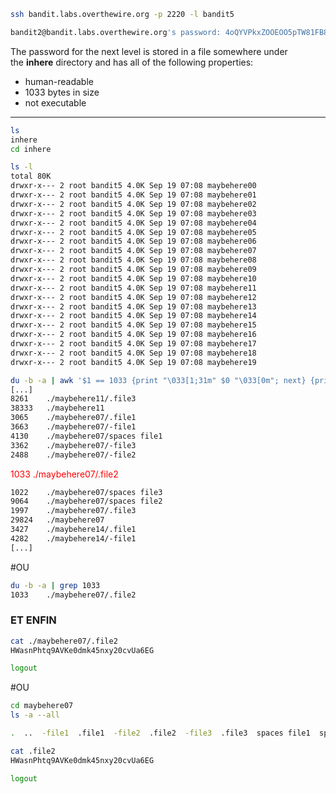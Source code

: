 

```bash
ssh bandit.labs.overthewire.org -p 2220 -l bandit5

bandit2@bandit.labs.overthewire.org's password: 4oQYVPkxZOOEOO5pTW81FB8j8lxXGUQw
```

The password for the next level is stored in a file somewhere under the **inhere** directory and has all of the following properties:

- human-readable
- 1033 bytes in size
- not executable
-------------------------------------------------------
```bash
ls
inhere
cd inhere

ls -l
total 80K
drwxr-x--- 2 root bandit5 4.0K Sep 19 07:08 maybehere00
drwxr-x--- 2 root bandit5 4.0K Sep 19 07:08 maybehere01
drwxr-x--- 2 root bandit5 4.0K Sep 19 07:08 maybehere02
drwxr-x--- 2 root bandit5 4.0K Sep 19 07:08 maybehere03
drwxr-x--- 2 root bandit5 4.0K Sep 19 07:08 maybehere04
drwxr-x--- 2 root bandit5 4.0K Sep 19 07:08 maybehere05
drwxr-x--- 2 root bandit5 4.0K Sep 19 07:08 maybehere06
drwxr-x--- 2 root bandit5 4.0K Sep 19 07:08 maybehere07
drwxr-x--- 2 root bandit5 4.0K Sep 19 07:08 maybehere08
drwxr-x--- 2 root bandit5 4.0K Sep 19 07:08 maybehere09
drwxr-x--- 2 root bandit5 4.0K Sep 19 07:08 maybehere10
drwxr-x--- 2 root bandit5 4.0K Sep 19 07:08 maybehere11
drwxr-x--- 2 root bandit5 4.0K Sep 19 07:08 maybehere12
drwxr-x--- 2 root bandit5 4.0K Sep 19 07:08 maybehere13
drwxr-x--- 2 root bandit5 4.0K Sep 19 07:08 maybehere14
drwxr-x--- 2 root bandit5 4.0K Sep 19 07:08 maybehere15
drwxr-x--- 2 root bandit5 4.0K Sep 19 07:08 maybehere16
drwxr-x--- 2 root bandit5 4.0K Sep 19 07:08 maybehere17
drwxr-x--- 2 root bandit5 4.0K Sep 19 07:08 maybehere18
drwxr-x--- 2 root bandit5 4.0K Sep 19 07:08 maybehere19

```

```bash
du -b -a | awk '$1 == 1033 {print "\033[1;31m" $0 "\033[0m"; next} {print}'
[...]
8261    ./maybehere11/.file3
38333   ./maybehere11
3065    ./maybehere07/.file1
3663    ./maybehere07/-file1
4130    ./maybehere07/spaces file1
3362    ./maybehere07/-file3
2488    ./maybehere07/-file2
```
   <span style="color:red">1033    ./maybehere07/.file2</span>
```bash
1022    ./maybehere07/spaces file3
9064    ./maybehere07/spaces file2
1997    ./maybehere07/.file3
29824   ./maybehere07
3427    ./maybehere14/.file1
4282    ./maybehere14/-file1
[...]
```

#OU

```bash
du -b -a | grep 1033
1033    ./maybehere07/.file2
```


### ET ENFIN 

```bash
cat ./maybehere07/.file2
HWasnPhtq9AVKe0dmk45nxy20cvUa6EG

logout
```

#OU

```bash
cd maybehere07
ls -a --all

.  ..  -file1  .file1  -file2  .file2  -file3  .file3  spaces file1  spaces file2  spaces file3

cat .file2 
HWasnPhtq9AVKe0dmk45nxy20cvUa6EG

logout
```
